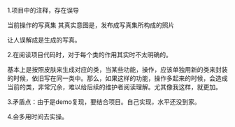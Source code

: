 1.项目中的注释，存在误导

当前操作的写真集 其真实意图是，发布成写真集所构成的照片

让人误解成是生成的写真。

2.在阅读项目代码时，对于每个类的作用其实时不太明确的。

基本上是按照皮肤来生成对应的类，当某些功能，操作，应该单独用新的类来封装的时候，依旧写在同一类中。那么，如果这样的功能，操作多起来的时候，会造成当前的类，非常冗余，难以给后续的维护者阅读理解。尤其像我这样，就更加。

3.矛盾点：由于是demo复现，要结合项目。自己实现，水平还没到家。

4.会多用时间去实操。

